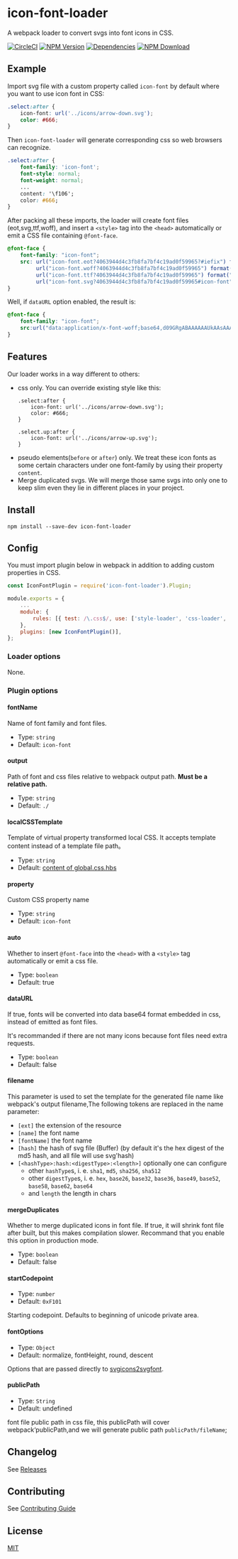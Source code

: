 # icon-font-loader

A webpack loader to convert svgs into font icons in CSS.

[![CircleCI][circleci-img]][circleci-url]
[![NPM Version][npm-img]][npm-url]
[![Dependencies][david-img]][david-url]
[![NPM Download][download-img]][download-url]

[circleci-img]: https://img.shields.io/circleci/project/github/vusion/icon-font-loader.svg?style=flat-square
[circleci-url]: https://circleci.com/gh/vusion/icon-font-loader
[npm-img]: http://img.shields.io/npm/v/icon-font-loader.svg?style=flat-square
[npm-url]: http://npmjs.org/package/icon-font-loader
[david-img]: http://img.shields.io/david/vusion/icon-font-loader.svg?style=flat-square
[david-url]: https://david-dm.org/vusion/icon-font-loader
[download-img]: https://img.shields.io/npm/dm/icon-font-loader.svg?style=flat-square
[download-url]: https://npmjs.org/package/icon-font-loader

## Example

Import svg file with a custom property called `icon-font` by default where you want to use icon font in CSS:

``` css
.select:after {
    icon-font: url('../icons/arrow-down.svg');
    color: #666;
}
```

Then `icon-font-loader` will generate corresponding css so web browsers can recognize.

``` css
.select:after {
    font-family: 'icon-font';
    font-style: normal;
    font-weight: normal;
    ...
    content: '\f106';
    color: #666;
}
```

After packing all these imports, the loader will create font files (eot,svg,ttf,woff), and insert a `<style>` tag into the `<head>` automatically or emit a CSS file containing `@font-face`.

``` css
@font-face {
    font-family: "icon-font";
    src: url("icon-font.eot?4063944d4c3fb8fa7bf4c19ad0f59965?#iefix") format("embedded-opentype"),
         url("icon-font.woff?4063944d4c3fb8fa7bf4c19ad0f59965") format("woff"),
         url("icon-font.ttf?4063944d4c3fb8fa7bf4c19ad0f59965") format("truetype"),
         url("icon-font.svg?4063944d4c3fb8fa7bf4c19ad0f59965#icon-font") format("svg");
}
```

Well, if `dataURL` option enabled, the result is:

``` css
@font-face {
	font-family: "icon-font";
	src:url("data:application/x-font-woff;base64,d09GRgABAAAAAAUkAAsAAAAACQgAAQAAAAAAAAAAAAAAAAAAAAAAAAAAAABHU1VCAAABCAAAAHcAAAC4Ifsmu09TLzIAAAGAAAAAPQAAAFZWTEunY21hcAAAAcAAAADxAAACuqtTRqJnbHlmAAACtAAAAEIAAABwWoXqgmhlYBewAAA=") format("woff");
}
```

## Features

Our loader works in a way different to others:

- css only. You can override existing style like this:
    ```
    .select:after {
        icon-font: url('../icons/arrow-down.svg');
        color: #666;
    }

    .select.up:after {
        icon-font: url('../icons/arrow-up.svg');
    }
    ```
- pseudo elements(`before` or `after`) only. We treat these icon fonts as some certain characters under one font-family by using their property `content`.
- Merge duplicated svgs. We will merge those same svgs into only one to keep slim even they lie in different places in your project.

## Install

``` shell
npm install --save-dev icon-font-loader
```

## Config

You must import plugin below in webpack in addition to adding custom properties in CSS.

```javascript
const IconFontPlugin = require('icon-font-loader').Plugin;

module.exports = {
    ...
    module: {
        rules: [{ test: /\.css$/, use: ['style-loader', 'css-loader', 'icon-font-loader'] }],
    },
    plugins: [new IconFontPlugin()],
};
```

### Loader options

None.

### Plugin options

#### fontName

Name of font family and font files.

- Type: `string`
- Default: `icon-font`

#### output

Path of font and css files relative to webpack output path. **Must be a relative path.**

- Type: `string`
- Default: `./`

#### localCSSTemplate

Template of virtual property transformed local CSS. It accepts template content instead of a template file path。

- Type: `string`
- Default: [content of global.css.hbs](https://github.com/vusion/icon-font-loader/blob/master/src/global.css.hbs)

#### property

Custom CSS property name

- Type: `string`
- Default: `icon-font`

#### auto

Whether to insert `@font-face` into the `<head>` with a `<style>` tag automatically or emit a css file.

- Type: `boolean`
- Default: true

#### dataURL

If true, fonts will be converted into data base64 format embedded in css, instead of emitted as font files.

It's recommanded if there are not many icons because font files need extra requests.

- Type: `boolean`
- Default: false

#### filename
This parameter is used to set the template for the generated file name like webpack's output filename,The following tokens are replaced in the name parameter:

* `[ext]` the extension of the resource
* `[name]` the font name
* `[fontName]` the font name
* `[hash]` the hash of svg file (Buffer) (by default it's the hex digest of the md5 hash, and all file will use svg'hash)
* `[<hashType>:hash:<digestType>:<length>]` optionally one can configure
  * other `hashType`s, i. e. `sha1`, `md5`, `sha256`, `sha512`
  * other `digestType`s, i. e. `hex`, `base26`, `base32`, `base36`, `base49`, `base52`, `base58`, `base62`, `base64`
  * and `length` the length in chars

#### mergeDuplicates

Whether to merge duplicated icons in font file. If true, it will shrink font file after built, but this makes compilation slower. Recommand that you enable this option in production mode.

- Type: `boolean`
- Default: false

#### startCodepoint

- Type: `number`
- Default: `0xF101`

Starting codepoint. Defaults to beginning of unicode private area.

#### fontOptions

- Type: `Object`
- Default: normalize, fontHeight, round, descent

Options that are passed directly to
[svgicons2svgfont](https://github.com/nfroidure/svgicons2svgfont).

#### publicPath

- Type: `String`
- Default: undefined

font file public path in css file, this publicPath will cover webpack‘publicPath,and we will generate public path `publicPath/fileName`;

## Changelog

See [Releases](https://github.com/vusion/icon-font-loader/releases)

## Contributing

See [Contributing Guide](https://github.com/vusion/DOCUMENTATION/issues/8)

## License

[MIT](LICENSE)

